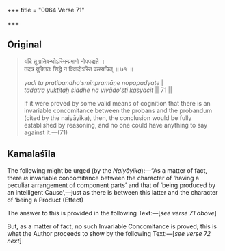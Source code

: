 +++
title = "0064 Verse 71"

+++
## Original 
>
> यदि तु प्रतिबन्धोऽस्मिन्प्रमाणे नोपपद्यते ।  
> तदत्र युक्तितः सिद्धे न विवादोऽस्ति कस्यचित् ॥ ७१ ॥ 
>
> *yadi tu pratibandho'sminpramāṇe nopapadyate* \|  
> *tadatra yuktitaḥ siddhe na vivādo'sti kasyacit* \|\| 71 \|\| 
>
> If it were proved by some valid means of cognition that there is an invariable concomitance between the probans and the probandum (cited by the naiyāyika), then, the conclusion would be fully established by reasoning, and no one could have anything to say against it.—(71)



## Kamalaśīla

The following might be urged (by the *Naiyāyika*):—“As a matter of fact, there *is* invariable concomitance between the character of ‘having a peculiar arrangement of component parts’ and that of ‘being produced by an intelligent Cause’,—just as there is between this latter and the character of ‘being a Product (Effect)

The answer to this is provided in the following Text:—[*see verse 71 above*]

But, as a matter of fact, no such Invariable Concomitance is proved; this is what the Author proceeds to show by the following Text:—[*see verse 72 next*]



